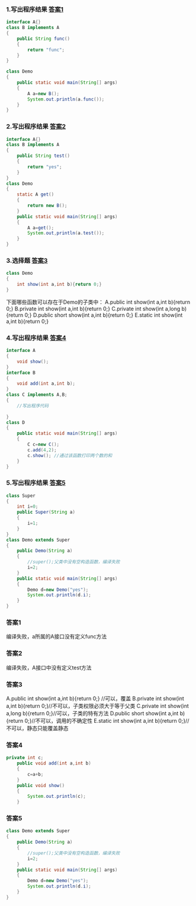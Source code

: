 ### 1.写出程序结果 [答案1](#答案1)
```java
interface A{}
class B implements A
{
	public String func() 
	{
		return "func";
	}
}

class Demo
{
	public static void main(String[] args)
	{
		A a=new B();
		System.out.println(a.func());
	}
}
```

### 2.写出程序结果 [答案2](#答案2)
```java
interface A{}
class B implements A
{
	public String test()
	{
		return "yes";
	}
}
class Demo
{
	static A get()
	{
		return new B();
	}
	public static void main(String[] args)
	{
		A a=get();
		System.out,println(a.test());
	}
}
```


### 3.选择题 [答案3](#答案3)
```java
class Demo
{
	int show(int a,int b){return 0;}
}
```
下面哪些函数可以存在于Demo的子类中：
A.public int show(int a,int b){return 0;}
B.private int show(int a,int b){return 0;}
C.private int show(int a,long b){return 0;}
D.public short show(int a,int b){return 0;}
E.static int show(int a,int b){return 0;}



### 4.写出程序结果 [答案4](#答案4)
```java
interface A
{
	void show();
}
interface B
{
	void add(int a,int b);
}
class C implements A,B;
{
	//写出程序代码
	
}
class D
{
	public static void main(String[] args)
	{
		C c=new C();
		c.add(4,2);
		c.show(); //通过该函数打印两个数的和
	}
}
```



### 5.写出程序结果 [答案5](#答案5)
```java
class Super
{
	int i=0;
	public Super(String a)
	{
		i=1;
	}
}
class Demo extends Super
{
	public Demo(String a)
	{
		//super();父类中没有空构造函数，编译失败
		i=2;
	}
	public static void main(String[] args)
	{
		Demo d=new Demo("yes");
		System.out.println(d.i);
	}
}
```

















### 答案1
编译失败，a所属的A接口没有定义func方法

### 答案2
编译失败，A接口中没有定义test方法

### 答案3
A.public int show(int a,int b){return 0;} //可以，覆盖
B.private int show(int a,int b){return 0;}//不可以，子类权限必须大于等于父类
C.private int show(int a,long b){return 0;}//可以，子类的特有方法
D.public short show(int a,int b){return 0;}//不可以，调用的不确定性
E.static int show(int a,int b){return 0;}//不可以，静态只能覆盖静态

### 答案4
```java
private int c;
	public void add(int a,int b)
	{
		c=a+b;
	}
	public void show()
	{
		System.out.println(c);
	}
  ```
  
  ### 答案5
```java
class Demo extends Super
{
	public Demo(String a)
	{
		//super();父类中没有空构造函数，编译失败
		i=2;
	}
	public static void main(String[] args)
	{
		Demo d=new Demo("yes");
		System.out.println(d.i);
	}
}
```
